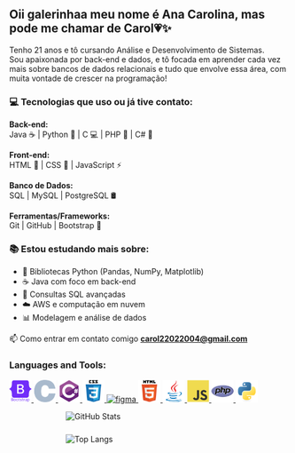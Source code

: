 ## Oii galerinhaa meu nome é Ana Carolina, mas pode me chamar de Carol💗✨  
Tenho 21 anos e tô cursando Análise e Desenvolvimento de Sistemas.  
Sou apaixonada por back-end e dados, e tô focada em aprender cada vez mais sobre bancos de dados relacionais e tudo que envolve essa área, com muita vontade de crescer na programação!


### 💻 Tecnologias que uso ou já tive contato:

**Back-end:**  
Java ☕ | Python 🐍 | C 💻 | PHP 🐘 | C# 🔧  

**Front-end:**  
HTML 💖 | CSS 🎀 | JavaScript ⚡  

**Banco de Dados:**  
SQL | MySQL | PostgreSQL 🛢️  

**Ferramentas/Frameworks:**  
Git | GitHub | Bootstrap 🌸


### 📚 Estou estudando mais sobre:

- 🐼 Bibliotecas Python (Pandas, NumPy, Matplotlib)   
- ☕ Java com foco em back-end  
- 🧠 Consultas SQL avançadas  
- ☁️ AWS e computação em nuvem  
- 📊 Modelagem e análise de dados

📫 Como entrar em contato comigo **carol22022004@gmail.com**


<h3 align="left">Languages and Tools:</h3>
<p align="left"> <a href="https://getbootstrap.com" target="_blank" rel="noreferrer"> <img src="https://raw.githubusercontent.com/devicons/devicon/master/icons/bootstrap/bootstrap-plain-wordmark.svg" alt="bootstrap" width="40" height="40"/> </a> <a href="https://www.cprogramming.com/" target="_blank" rel="noreferrer"> <img src="https://raw.githubusercontent.com/devicons/devicon/master/icons/c/c-original.svg" alt="c" width="40" height="40"/> </a> <a href="https://www.w3schools.com/cs/" target="_blank" rel="noreferrer"> <img src="https://raw.githubusercontent.com/devicons/devicon/master/icons/csharp/csharp-original.svg" alt="csharp" width="40" height="40"/> </a> <a href="https://www.w3schools.com/css/" target="_blank" rel="noreferrer"> <img src="https://raw.githubusercontent.com/devicons/devicon/master/icons/css3/css3-original-wordmark.svg" alt="css3" width="40" height="40"/> </a> <a href="https://www.figma.com/" target="_blank" rel="noreferrer"> <img src="https://www.vectorlogo.zone/logos/figma/figma-icon.svg" alt="figma" width="40" height="40"/> </a> <a href="https://www.w3.org/html/" target="_blank" rel="noreferrer"> <img src="https://raw.githubusercontent.com/devicons/devicon/master/icons/html5/html5-original-wordmark.svg" alt="html5" width="40" height="40"/> </a> <a href="https://www.java.com" target="_blank" rel="noreferrer"> <img src="https://raw.githubusercontent.com/devicons/devicon/master/icons/java/java-original.svg" alt="java" width="40" height="40"/> </a> <a href="https://developer.mozilla.org/en-US/docs/Web/JavaScript" target="_blank" rel="noreferrer"> <img src="https://raw.githubusercontent.com/devicons/devicon/master/icons/javascript/javascript-original.svg" alt="javascript" width="40" height="40"/> </a> <a href="https://www.php.net" target="_blank" rel="noreferrer"> <img src="https://raw.githubusercontent.com/devicons/devicon/master/icons/php/php-original.svg" alt="php" width="40" height="40"/> </a> <a href="https://www.python.org" target="_blank" rel="noreferrer"> <img src="https://raw.githubusercontent.com/devicons/devicon/master/icons/python/python-original.svg" alt="python" width="40" height="40"/> </a> </p>



<div style="display: flex; justify-content: center; gap: 10px; flex-wrap: wrap;">
  <img 
    src="https://github-readme-stats.vercel.app/api?username=souzaacarol&show_icons=true&theme=radical&locale=pt-br&custom_title=GitHub%20Stats%20da%20Carol" 
    alt="GitHub Stats" 
    style="width: 45%; min-width: 300px;"
  />

  <img 
    src="https://github-readme-stats.vercel.app/api/top-langs/?username=souzaacarol&layout=compact&theme=radical&locale=pt-br&custom_title=Linguagens%20Mais%20Usadas" 
    alt="Top Langs" 
    style="width: 45%; min-width: 300px;"
  />
</div>
